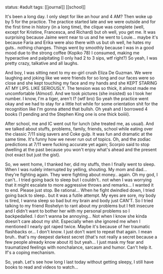 status: #adult 
tags: [[journal]] [[school]]

It's been a long day. I only slept for like an hour and 4 AM? Then woke up by 5 for the practice. The practice started late and we were outside and for the first time in history (in a long time), the clique was complete (well, except for Kristine, Francesca, and Richard) but oh well, you get me. It was surprising because Jaime went near to us and he went to Louie... maybe it's because Faria and Erika were also there with us but oh well, he hates my guts.. nothing changes. Things went by smoothly because I was in a good mood due to the strong coffee (Kopiko 78) I consumed, making me hyperactive and palpitating (I only had 2 to 3 sips, wtf right?) So yeah, I was pretty crazy, talkative and all laughs. 

And boy, I was sitting next to my ex-girl crush Eliza De Guzman. We were laughing and joking like we were friends for so long and our faces were so close and she kept touching my face and my hands and she KEPT STARING AT MY LIPS. LIKE SERIOUSLY. The tension was so thick, it almost made me uncomfortable (Almost). And we took pictures (she insisted) so I took her number. I know, I'm a tiger, aren't I? (wtf bro) So yeah the practice went okay and we had to stay for a little hot while for some orientation shit for the recognition like I'm gonna attend that bullsh. Oh yeah and I borrowed 4 books (1 pending and the Stephen King one is one thick boiiii). 

After school, me and IC went out for lunch (she treated me, as usual). And we talked about stuffs, problems, family, friends, school while eating over the classic 7/11 sisig savers and Coke gulp. It was fun and dramatic at the same time. It's funny how we never run out of topics. Oh, and the zodiac predictions at 7/11 were fucking accurate yet again; Scorpio said to stop dwelling at the past because you won't enjoy what's ahead and the present (not exact but just the gist). 

So, we went home, I thanked her, did my stuffs, then I finally went to sleep. When I was rudely interrupted by yelling, shouting. My mom and dad... they're fighting again. They were fighting about money.. again. Oh my god, I can't.. I tried going back to sleep but I couldn't.. not when I was worrying that it might escalate to more aggressive throws and remarks... I wanted it to end. Please just stop. Be rational... When he fight dwindled down, I tried going back to sleep.. but it was a futile attempt. My eyes are sore, my body is tired, I wanna sleep so bad but my brain and body just CAN'T. So I tried talking to my friend Roshelyn to rant about my problems but I felt insecure and I didn't want to bother her with my personal problems so I backpedalled. I don't wanna be annoying... Not when I know she kinda doesn't care about my shit. Especially when she ignored me when I mentioned I nearly got raped twice. Maybe it's because of her traumatic flashbacks or... I don't know. I just don't want to repeat that again. I mean bruh.. that's my deepest darkest secret (that's not really a secret because a few people already know about it) but yeah... I just mask my fear and traumatized feelings with nonchalance, sarcasm and humor. Can't help it. If's a coping mechanism. 

So, yeah. Let's see how long I last today without getting sleepy, I still have books to read and videos to watch...